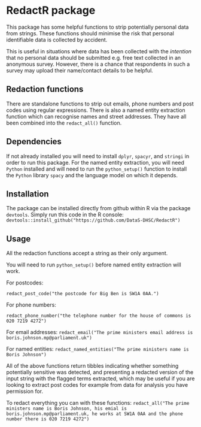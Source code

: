 # RedactR package
This package has some helpful functions to strip potentially personal data from 
strings. These functions should minimise the risk that personal identifiable
data is collected by accident.

This is useful in situations where data has been collected with the *intention*
that no personal data should be submitted e.g. free text collected in an
anonymous survey. However, there is a chance that respondents in such a
survey may upload their name/contact details to be helpful. 

## Redaction functions
There are standalone functions to strip out emails, phone numbers and post codes
using regular expressions. There is also a named entity extraction function
which can recognise names and street addresses. They have all been combined into
the ```redact_all()``` function.

## Dependencies
If not already installed you will need to install ```dplyr```, ```spacyr```, and
```stringi``` in order to run this package. For the named entity extraction, you
will need ```Python``` installed and will need to run the ```python_setup()```
function to install the ```Python``` library ```spacy``` and the language model
on which it depends.

## Installation
The package can be installed directly from github within R via the package
```devtools```. Simply run this code in the R console:
```devtools::install_github("https://github.com/DataS-DHSC/RedactR")```

## Usage

All the redaction functions accept a string as their only argument. 

You will need to run ```python_setup()``` before named entity extraction will work.

For postcodes:

```redact_post_code("the postcode for Big Ben is SW1A 0AA.")```

For phone numbers:

```redact_phone_number("the telephone number for the house of commons is 020 7219 4272")```

For email addresses:
```redact_email("The prime ministers email address is boris.johnson.mp@parliament.uk")```

For named entities:
```redact_named_entities("The prime ministers name is Boris Johnson")```

All of the above functions return tibbles indicating whether something potentially
sensitive was detected, and presenting a redacted version of the input string with
the flagged terms extracted, which may be useful if you are looking to extract
post codes for example from data for analysis you have permission for.


To redact everything you can with these functions:
```redact_all("The prime ministers name is Boris Johnson, his emial is boris.johnson.mp@parliament.uk, he works at SW1A 0AA and the phone number there is 020 7219 4272")```


